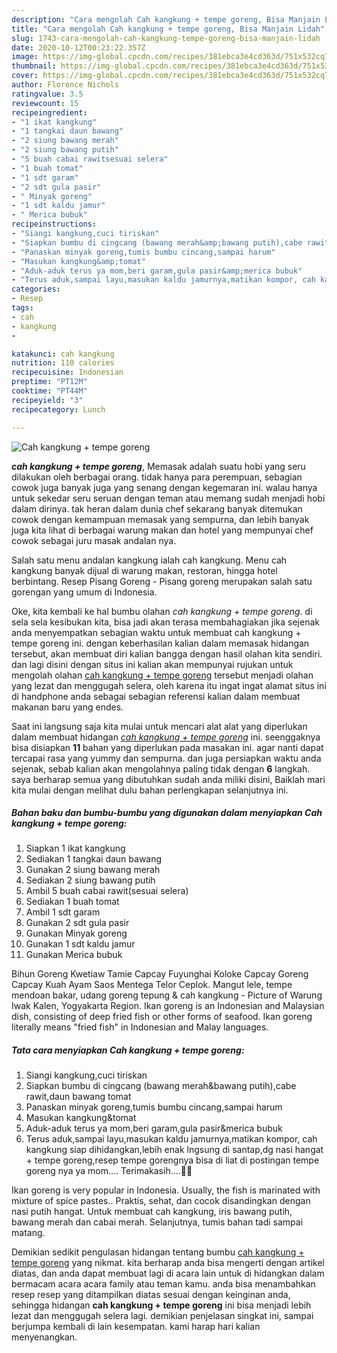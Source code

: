 ```yaml
---
description: "Cara mengolah Cah kangkung + tempe goreng, Bisa Manjain Lidah"
title: "Cara mengolah Cah kangkung + tempe goreng, Bisa Manjain Lidah"
slug: 1743-cara-mengolah-cah-kangkung-tempe-goreng-bisa-manjain-lidah
date: 2020-10-12T00:23:22.357Z
image: https://img-global.cpcdn.com/recipes/381ebca3e4cd363d/751x532cq70/cah-kangkung-tempe-goreng-foto-resep-utama.jpg
thumbnail: https://img-global.cpcdn.com/recipes/381ebca3e4cd363d/751x532cq70/cah-kangkung-tempe-goreng-foto-resep-utama.jpg
cover: https://img-global.cpcdn.com/recipes/381ebca3e4cd363d/751x532cq70/cah-kangkung-tempe-goreng-foto-resep-utama.jpg
author: Florence Nichols
ratingvalue: 3.5
reviewcount: 15
recipeingredient:
- "1 ikat kangkung"
- "1 tangkai daun bawang"
- "2 siung bawang merah"
- "2 siung bawang putih"
- "5 buah cabai rawitsesuai selera"
- "1 buah tomat"
- "1 sdt garam"
- "2 sdt gula pasir"
- " Minyak goreng"
- "1 sdt kaldu jamur"
- " Merica bubuk"
recipeinstructions:
- "Siangi kangkung,cuci tiriskan"
- "Siapkan bumbu di cingcang (bawang merah&amp;bawang putih),cabe rawit,daun bawang tomat"
- "Panaskan minyak goreng,tumis bumbu cincang,sampai harum"
- "Masukan kangkung&amp;tomat"
- "Aduk-aduk terus ya mom,beri garam,gula pasir&amp;merica bubuk"
- "Terus aduk,sampai layu,masukan kaldu jamurnya,matikan kompor, cah kangkung siap dihidangkan,lebih enak lngsung di santap,dg nasi hangat + tempe goreng,resep tempe gorengnya bisa di liat di postingan tempe goreng nya ya mom.... Terimakasih....🙏🙏"
categories:
- Resep
tags:
- cah
- kangkung
- 

katakunci: cah kangkung  
nutrition: 110 calories
recipecuisine: Indonesian
preptime: "PT12M"
cooktime: "PT44M"
recipeyield: "3"
recipecategory: Lunch

---
```



![Cah kangkung + tempe goreng](https://img-global.cpcdn.com/recipes/381ebca3e4cd363d/751x532cq70/cah-kangkung-tempe-goreng-foto-resep-utama.jpg)

<b><i>cah kangkung + tempe goreng</i></b>, Memasak adalah suatu hobi yang seru dilakukan oleh berbagai orang. tidak hanya para perempuan, sebagian cowok juga banyak juga yang senang dengan kegemaran ini. walau hanya untuk sekedar seru seruan dengan teman atau memang sudah menjadi hobi dalam dirinya. tak heran dalam dunia chef sekarang banyak ditemukan cowok dengan kemampuan memasak yang sempurna, dan lebih banyak juga kita lihat di berbagai warung makan dan hotel yang mempunyai chef cowok sebagai juru masak andalan nya.

Salah satu menu andalan kangkung ialah cah kangkung. Menu cah kangkung banyak dijual di warung makan, restoran, hingga hotel berbintang. Resep Pisang Goreng - Pisang goreng merupakan salah satu gorengan yang umum di Indonesia.

Oke, kita kembali ke hal bumbu olahan <i>cah kangkung + tempe goreng</i>. di sela sela kesibukan kita, bisa jadi akan terasa membahagiakan jika sejenak anda menyempatkan sebagian waktu untuk membuat cah kangkung + tempe goreng ini. dengan keberhasilan kalian dalam memasak hidangan tersebut, akan membuat diri kalian bangga dengan hasil olahan kita sendiri. dan lagi disini dengan situs ini kalian akan mempunyai rujukan untuk mengolah olahan <u>cah kangkung + tempe goreng</u> tersebut menjadi olahan yang lezat dan menggugah selera, oleh karena itu ingat ingat alamat situs ini di handphone anda sebagai sebagian referensi kalian dalam membuat makanan baru yang endes.


Saat ini langsung saja kita mulai untuk mencari alat alat yang diperlukan dalam membuat hidangan <u><i>cah kangkung + tempe goreng</i></u> ini. seenggaknya bisa disiapkan <b>11</b> bahan yang diperlukan pada masakan ini. agar nanti dapat tercapai rasa yang yummy dan sempurna. dan juga persiapkan waktu anda sejenak, sebab kalian akan mengolahnya paling tidak dengan <b>6</b> langkah. saya berharap semua yang dibutuhkan sudah anda miliki disini, Baiklah mari kita mulai dengan melihat dulu bahan perlengkapan selanjutnya ini.

<!--inarticleads1-->

##### Bahan baku dan bumbu-bumbu yang digunakan dalam menyiapkan Cah kangkung + tempe goreng:

1. Siapkan 1 ikat kangkung
1. Sediakan 1 tangkai daun bawang
1. Gunakan 2 siung bawang merah
1. Sediakan 2 siung bawang putih
1. Ambil 5 buah cabai rawit(sesuai selera)
1. Sediakan 1 buah tomat
1. Ambil 1 sdt garam
1. Gunakan 2 sdt gula pasir
1. Gunakan  Minyak goreng
1. Gunakan 1 sdt kaldu jamur
1. Gunakan  Merica bubuk


Bihun Goreng Kwetiaw Tamie Capcay Fuyunghai Koloke Capcay Goreng Capcay Kuah Ayam Saos Mentega Telor Ceplok. Mangut lele, tempe mendoan bakar, udang goreng tepung &amp; cah kangkung - Picture of Warung Iwak Kalen, Yogyakarta Region. Ikan goreng is an Indonesian and Malaysian dish, consisting of deep fried fish or other forms of seafood. Ikan goreng literally means &#34;fried fish&#34; in Indonesian and Malay languages. 

<!--inarticleads2-->

##### Tata cara menyiapkan Cah kangkung + tempe goreng:

1. Siangi kangkung,cuci tiriskan
1. Siapkan bumbu di cingcang (bawang merah&amp;bawang putih),cabe rawit,daun bawang tomat
1. Panaskan minyak goreng,tumis bumbu cincang,sampai harum
1. Masukan kangkung&amp;tomat
1. Aduk-aduk terus ya mom,beri garam,gula pasir&amp;merica bubuk
1. Terus aduk,sampai layu,masukan kaldu jamurnya,matikan kompor, cah kangkung siap dihidangkan,lebih enak lngsung di santap,dg nasi hangat + tempe goreng,resep tempe gorengnya bisa di liat di postingan tempe goreng nya ya mom.... Terimakasih....🙏🙏


Ikan goreng is very popular in Indonesia. Usually, the fish is marinated with mixture of spice pastes.. Praktis, sehat, dan cocok disandingkan dengan nasi putih hangat. Untuk membuat cah kangkung, iris bawang putih, bawang merah dan cabai merah. Selanjutnya, tumis bahan tadi sampai matang. 

Demikian sedikit pengulasan hidangan tentang bumbu <u>cah kangkung + tempe goreng</u> yang nikmat. kita berharap anda bisa mengerti dengan artikel diatas, dan anda dapat membuat lagi di acara lain untuk di hidangkan dalam bermacam acara acara family atau teman kamu. anda bisa menambahkan resep resep yang ditampilkan diatas sesuai dengan keinginan anda, sehingga hidangan <b>cah kangkung + tempe goreng</b> ini bisa menjadi lebih lezat dan menggugah selera lagi. demikian penjelasan singkat ini, sampai berjumpa kembali di lain kesempatan. kami harap hari kalian menyenangkan.
